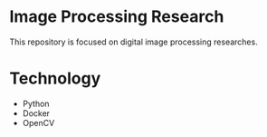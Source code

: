 # Image Processing Research
This repository is focused on digital image processing researches.

# Technology
- Python
- Docker
- OpenCV